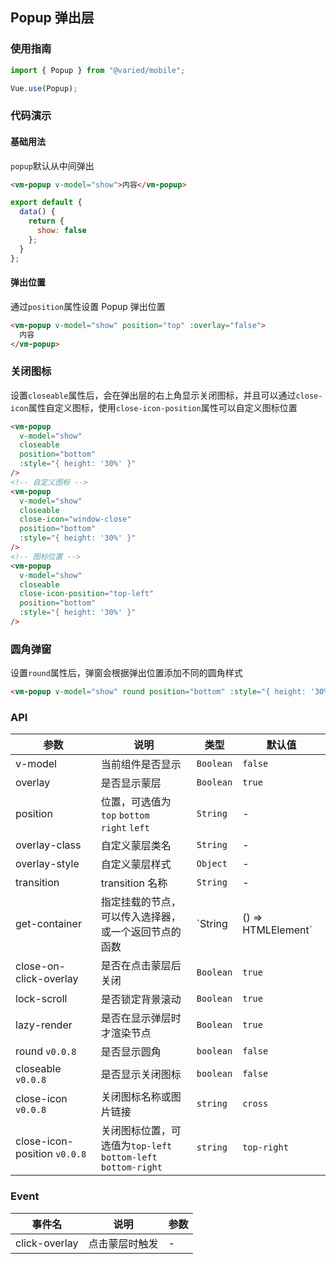 ## Popup 弹出层

### 使用指南

```javascript
import { Popup } from "@varied/mobile";

Vue.use(Popup);
```

### 代码演示

#### 基础用法

`popup`默认从中间弹出

```html
<vm-popup v-model="show">内容</vm-popup>
```

```javascript
export default {
  data() {
    return {
      show: false
    };
  }
};
```

#### 弹出位置

通过`position`属性设置 Popup 弹出位置

```html
<vm-popup v-model="show" position="top" :overlay="false">
  内容
</vm-popup>
```

### 关闭图标

设置`closeable`属性后，会在弹出层的右上角显示关闭图标，并且可以通过`close-icon`属性自定义图标，使用`close-icon-position`属性可以自定义图标位置

```html
<vm-popup
  v-model="show"
  closeable
  position="bottom"
  :style="{ height: '30%' }"
/>
<!-- 自定义图标 -->
<vm-popup
  v-model="show"
  closeable
  close-icon="window-close"
  position="bottom"
  :style="{ height: '30%' }"
/>
<!-- 图标位置 -->
<vm-popup
  v-model="show"
  closeable
  close-icon-position="top-left"
  position="bottom"
  :style="{ height: '30%' }"
/>
```

### 圆角弹窗

设置`round`属性后，弹窗会根据弹出位置添加不同的圆角样式

```html
<vm-popup v-model="show" round position="bottom" :style="{ height: '30%' }" />
```

### API

| 参数                         | 说明                                                             | 类型                         | 默认值      |
| ---------------------------- | ---------------------------------------------------------------- | ---------------------------- | ----------- |
| v-model                      | 当前组件是否显示                                                 | `Boolean`                    | `false`     | - |
| overlay                      | 是否显示蒙层                                                     | `Boolean`                    | `true`      | - |
| position                     | 位置，可选值为 `top` `bottom` <br> `right` `left`                | `String`                     | -           | - |
| overlay-class                | 自定义蒙层类名                                                   | `String`                     | -           | - |
| overlay-style                | 自定义蒙层样式                                                   | `Object`                     | -           | - |
| transition                   | transition 名称                                                  | `String`                     | -           | - |
| get-container                | 指定挂载的节点，可以传入选择器，<br>或一个返回节点的函数         | `String | () => HTMLElement` | -           | - |
| close-on-click-overlay       | 是否在点击蒙层后关闭                                             | `Boolean`                    | `true`      | - |
| lock-scroll                  | 是否锁定背景滚动                                                 | `Boolean`                    | `true`      | - |
| lazy-render                  | 是否在显示弹层时才渲染节点                                       | `Boolean`                    | `true`      | - |
| round `v0.0.8`               | 是否显示圆角                                                     | `boolean`                    | `false`     |
| closeable `v0.0.8`           | 是否显示关闭图标                                                 | `boolean`                    | `false`     |
| close-icon `v0.0.8`          | 关闭图标名称或图片链接                                           | `string`                     | `cross`     |
| close-icon-position `v0.0.8` | 关闭图标位置，可选值为`top-left`<br>`bottom-left` `bottom-right` | `string`                     | `top-right` |

### Event

| 事件名        | 说明           | 参数 |
| ------------- | -------------- | ---- |
| click-overlay | 点击蒙层时触发 | -    |

